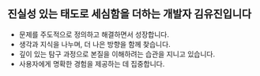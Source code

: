 ## 진실성 있는 태도로 세심함을 더하는 개발자 김유진입니다

- 문제를 주도적으로 정의하고 해결하면서 성장합니다.
- 생각과 지식을 나누며, 더 나은 방향을 함께 찾습니다.
- 깊이 있는 탐구 과정으로 본질을 이해하려는 습관을 지니고 있습니다.
- 사용자에게 명확한 경험을 제공하는 데 집중합니다.

<!-- - [포트폴리오]()
- [블로그](https://inblog.ai/yujinkim1)
-->

<!-- ## Languages and Tools

<img src="https://img.shields.io/badge/Swift-F05138?style=flat&logo=Swift&logoColor=FFF" alt="Swift Logo" /> <img src="https://img.shields.io/badge/Dart-0553B1?style=flate&logo=Dart&logoColor=FFF" alt="Dart Logo" /> <img src="https://img.shields.io/badge/Flutter-0553B1?style=flat&logo=Flutter&logoColor=FFF" alt="Flutter Logo" /> <img src="https://img.shields.io/badge/VScode-007ACC?style=flat&logo=VisualStudioCode&logoColor=FFF" alt="Visual Studio Code Logo" /> <img src="https://img.shields.io/badge/Xcode-147EFB?style=flat&logo=Xcode&logoColor=FFF" alt="Xcode Logo" /> <img src="https://img.shields.io/badge/AndroidStudio-FFF?style=flat&logo=AndroidStudio&logoColor=3DDC84" alt="Android Studio Logo" /> <img src="https://img.shields.io/badge/SwiftUI-007FFF?style=flat&logo=Swift&logoColor=000" /> -->

<!--
---

<h3 align="center"> GitHub Streak </h3>
<div align="center">
    <img src="https://github-readme-streak-stats.herokuapp.com/?user=yujinkim1&theme=swift&hide_border=true" />
</div>

---
-->

<br />
<br />

<!-- 
<div align="center"><a href="https://github.com/yujinkim1/yujinkim1/tree/main-en">EN</a></div> 
-->

